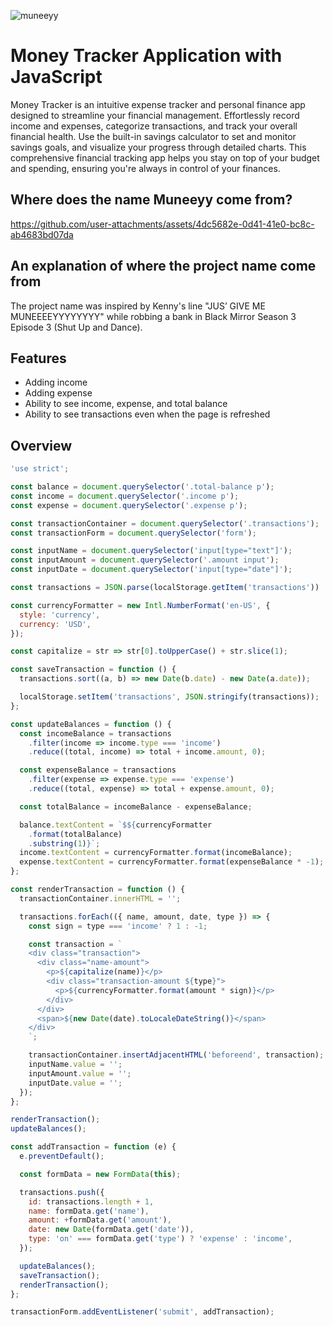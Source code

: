 ![muneeyy](https://github.com/user-attachments/assets/9a39d33c-9746-4e04-9874-4d836c98ef64)

# Money Tracker Application with JavaScript

Money Tracker is an intuitive expense tracker and personal finance app designed to streamline your financial management. Effortlessly record income and expenses, categorize transactions, and track your overall financial health. Use the built-in savings calculator to set and monitor savings goals, and visualize your progress through detailed charts. This comprehensive financial tracking app helps you stay on top of your budget and spending, ensuring you're always in control of your finances.

## Where does the name Muneeyy come from?

https://github.com/user-attachments/assets/4dc5682e-0d41-41e0-bc8c-ab4683bd07da

## An explanation of where the project name come from

The project name was inspired by Kenny's line "JUS’ GIVE ME MUNEEEEYYYYYYYY" while robbing a bank in Black Mirror Season 3 Episode 3 (Shut Up and Dance).

## Features

- Adding income
- Adding expense
- Ability to see income, expense, and total balance
- Ability to see transactions even when the page is refreshed

## Overview

```javascript
'use strict';

const balance = document.querySelector('.total-balance p');
const income = document.querySelector('.income p');
const expense = document.querySelector('.expense p');

const transactionContainer = document.querySelector('.transactions');
const transactionForm = document.querySelector('form');

const inputName = document.querySelector('input[type="text"]');
const inputAmount = document.querySelector('.amount input');
const inputDate = document.querySelector('input[type="date"]');

const transactions = JSON.parse(localStorage.getItem('transactions')) || [];

const currencyFormatter = new Intl.NumberFormat('en-US', {
  style: 'currency',
  currency: 'USD',
});

const capitalize = str => str[0].toUpperCase() + str.slice(1);

const saveTransaction = function () {
  transactions.sort((a, b) => new Date(b.date) - new Date(a.date));

  localStorage.setItem('transactions', JSON.stringify(transactions));
};

const updateBalances = function () {
  const incomeBalance = transactions
    .filter(income => income.type === 'income')
    .reduce((total, income) => total + income.amount, 0);

  const expenseBalance = transactions
    .filter(expense => expense.type === 'expense')
    .reduce((total, expense) => total + expense.amount, 0);

  const totalBalance = incomeBalance - expenseBalance;

  balance.textContent = `$${currencyFormatter
    .format(totalBalance)
    .substring(1)}`;
  income.textContent = currencyFormatter.format(incomeBalance);
  expense.textContent = currencyFormatter.format(expenseBalance * -1);
};

const renderTransaction = function () {
  transactionContainer.innerHTML = '';

  transactions.forEach(({ name, amount, date, type }) => {
    const sign = type === 'income' ? 1 : -1;

    const transaction = `
    <div class="transaction">
      <div class="name-amount">
        <p>${capitalize(name)}</p>
        <div class="transaction-amount ${type}">
          <p>${currencyFormatter.format(amount * sign)}</p>
        </div>
      </div>
      <span>${new Date(date).toLocaleDateString()}</span>
    </div>
    `;

    transactionContainer.insertAdjacentHTML('beforeend', transaction);
    inputName.value = '';
    inputAmount.value = '';
    inputDate.value = '';
  });
};

renderTransaction();
updateBalances();

const addTransaction = function (e) {
  e.preventDefault();

  const formData = new FormData(this);

  transactions.push({
    id: transactions.length + 1,
    name: formData.get('name'),
    amount: +formData.get('amount'),
    date: new Date(formData.get('date')),
    type: 'on' === formData.get('type') ? 'expense' : 'income',
  });

  updateBalances();
  saveTransaction();
  renderTransaction();
};

transactionForm.addEventListener('submit', addTransaction);
```
